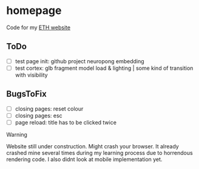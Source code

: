 # homepage
Code for my [ETH website](https://n.ethz.ch/~lejiang/)

## ToDo
- [ ] test page init: github project neuropong embedding
- [ ] test cortex: glb fragment model load & lighting | some kind of transition with visibility  

## BugsToFix
- [ ] closing pages: reset colour
- [ ] closing pages: esc
- [ ] page reload: title has to be clicked twice 

> [!WARNING]
> Website still under construction. Might crash your browser. It already crashed mine several times during my learning process due to horrendous rendering code. I also didnt look at mobile implementation yet.